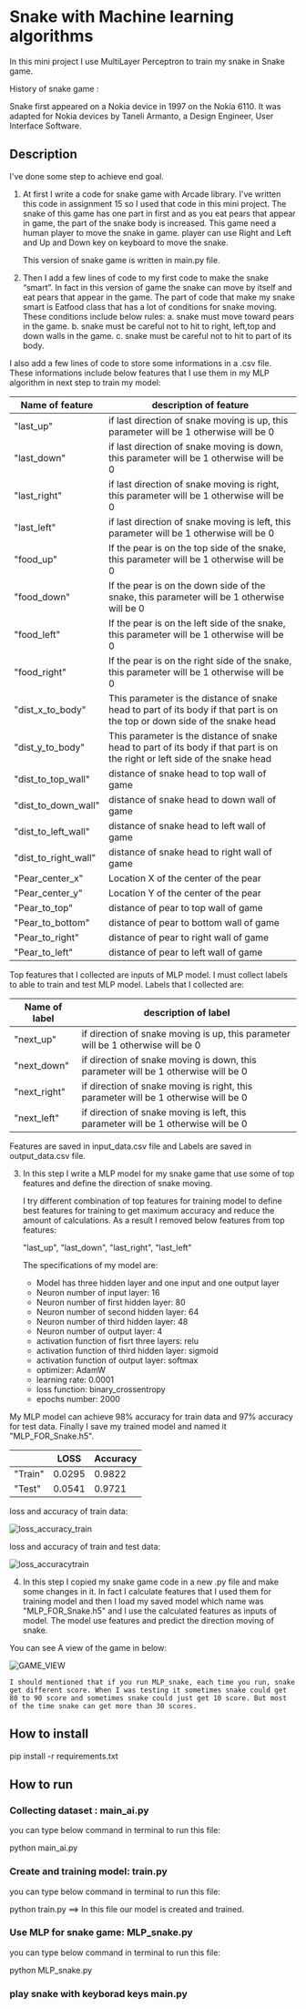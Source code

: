 # Snake with Machine learning algorithms

In this mini project I use MultiLayer Perceptron to train my snake in Snake game. 

History of snake game :

Snake first appeared on a Nokia device in 1997 on the Nokia 6110. It was adapted for Nokia devices by Taneli Armanto, a Design Engineer, User Interface Software.

## Description

I've done some step to achieve end goal.

1. At first I write a code for snake game with Arcade library. I've written this code in assignment 15 so I used that code in this mini project. 
   The snake of this game has one part in first and as you eat pears that appear in game, the part of the snake body is increased. This game need a human player to move the snake in game. player can use Right and Left and Up and Down key on keyboard to move the snake. 

   This version of snake game is written in main.py file.

2. Then I add a few lines of code to my first code to make the snake “smart”. In fact in this version of game the snake can move by itself and eat pears that appear in the game. The part of code that make my snake smart is Eatfood class that has a lot of conditions for snake moving. 
  These conditions include below rules:
  a. snake must move toward pears in the game.
  b. snake must be careful not to hit to right, left,top and down walls in the game.
  c. snake must be careful not to hit to part of its body.

  I also add a few lines of code to store some informations in a .csv file. 
  These informations include below features that I use them in my MLP algorithm in next step to train my model:
    
 |    Name of feature         |                                                       description of feature                                                 |
 | -------------------------- | ---------------------------------------------------------------------------------------------------------------------------- |
 |    "last_up"               |             if last direction of snake moving is up, this parameter will be 1 otherwise will be 0                            |
 |    "last_down"             |             if last direction of snake moving is down, this parameter will be 1 otherwise will be 0                          |
 |    "last_right"            |             if last direction of snake moving is right, this parameter will be 1 otherwise will be 0                         |
 |    "last_left"             |             if last direction of snake moving is left, this parameter will be 1 otherwise will be 0                          |
 |    "food_up"               |             If the pear is on the top side of the snake, this parameter will be 1 otherwise will be 0                        |
 |   "food_down"              |             If the pear is on the down side of the snake, this parameter will be 1 otherwise will be 0                       |
 |    "food_left"             |             If the pear is on the left side of the snake, this parameter will be 1 otherwise will be 0                       |
 |    "food_right"            |             If the pear is on the right side of the snake, this parameter will be 1 otherwise will be 0                      |
 |    "dist_x_to_body"        |   This parameter is the distance of snake head to part of its body if that part is on the top or down side of the snake head |
 |    "dist_y_to_body"        | This parameter is the distance of snake head to part of its body if that part is on the right or left side of the snake head |
 |    "dist_to_top_wall"      |                                     distance of snake head to top wall of game                                               |
 |    "dist_to_down_wall"     |                                     distance of snake head to down wall of game                                              |
 |    "dist_to_left_wall"     |                                     distance of snake head to left wall of game                                              |
 |    "dist_to_right_wall"    |                                     distance of snake head to right wall of game                                             |
 |    "Pear_center_x"         |                                     Location X of the center of the pear                                                     |
 |    "Pear_center_y"         |                                     Location Y of the center of the pear                                                     |
 |    "Pear_to_top"           |                                     distance of pear to top wall of game                                                     |
 |    "Pear_to_bottom"        |                                     distance of pear to bottom wall of game                                                  |
 |    "Pear_to_right"         |                                     distance of pear to right wall of game                                                   |
 |    "Pear_to_left"          |                                     distance of pear to left wall of game                                                    |

  Top features that I collected are inputs of MLP model. I must collect labels to able to train and test MLP model. 
  Labels that I collected are:

 |    Name of label           |                                  description of label                                 |
 | -------------------------- | ------------------------------------------------------------------------------------- |
 |    "next_up"               |  if direction of snake moving is up, this parameter will be 1 otherwise will be 0     |
 |    "next_down"             |  if direction of snake moving is down, this parameter will be 1 otherwise will be 0   |
 |    "next_right"            |  if direction of snake moving is right, this parameter will be 1 otherwise will be 0  |
 |    "next_left"             |  if direction of snake moving is left, this parameter will be 1 otherwise will be 0   |

   Features are saved in input_data.csv file and Labels are saved in output_data.csv file. 

3. In this step I write a MLP model for my snake game that use some of top features and define the direction of snake moving. 

    I try different combination of top features for training model to define best features for training to get maximum accuracy and reduce the amount of calculations. As a result I removed below features from top features:

    "last_up", "last_down", "last_right",  "last_left"

   The specifications of my model are:

   * Model has three hidden layer and one input and one output layer
   * Neuron number of input layer: 16
   * Neuron number of first hidden layer: 80
   * Neuron number of second hidden layer: 64
   * Neuron number of third hidden layer: 48
   * Neuron number of output layer: 4
   * activation function of fisrt three layers:   relu
   * activation function of third hidden layer:   sigmoid
   * activation function of output layer:   softmax
   * optimizer:     AdamW
   * learning rate: 0.0001
   * loss function:   binary_crossentropy
   * epochs number:      2000

  My MLP model can achieve 98% accuracy for train data and 97% accuracy for test data. Finally I save my trained model and named it "MLP_FOR_Snake.h5".
 
 |             |        LOSS       |     Accuracy    |
 | ------------| ------------------|-----------------|
 |    "Train"  |       0.0295      |      0.9822     |
 |    "Test"   |       0.0541      |      0.9721     |

 loss and accuracy of train data:

![loss_accuracy_train](https://github.com/javad7189/python-assignment/assets/86910174/7d88bee8-fbef-4349-ad28-0f121cc1ebb2)


 loss and accuracy of train and test data:

![loss_accuracytrain](https://github.com/javad7189/python-assignment/assets/86910174/28d5ae13-cede-4305-8b3f-0499de10f5a9)



 4. In this step I copied my snake game code in a new .py file and make some changes in it. In fact I calculate features that I used them for training model and then I load my saved model which name was "MLP_FOR_Snake.h5" and I use the calculated features as inputs of model. The model use features and predict the direction moving of snake.

  You can see A view of the game in below:

   ![GAME_VIEW](https://github.com/javad7189/python-assignment/assets/86910174/31d488b5-b753-4c0a-a07c-8f0ff7bf8bb0)


    I should mentioned that if you run MLP_snake, each time you run, snake get different score. When I was testing it sometimes snake could get 80 to 90 score and sometimes snake could just get 10 score. But most of the time snake can get more than 30 scores.  

## How to install

pip install -r requirements.txt

##  How to run

### Collecting dataset :     main_ai.py  

you can type below command in terminal to run this file:    

python main_ai.py


### Create and training model:   train.py

you can type below command in terminal to run this file:    

python train.py    ==> In this file our model is created and trained.



### Use MLP for snake game:      MLP_snake.py

you can type below command in terminal to run this file:    

python MLP_snake.py

### play snake with keyborad keys     main.py




